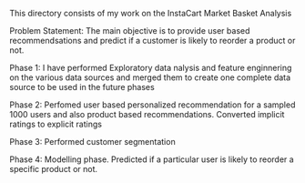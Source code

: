 
This directory consists of my work on the InstaCart Market Basket Analysis

Problem Statement:
The main objective is to provide user based recommendsations and predict if a customer is likely to reorder a product or not.

Phase 1: I have performed Exploratory data nalysis and feature enginnering on the various data sources and merged them to create one complete data source to be used in the future phases

Phase 2: Perfomed user based personalized recommendation for a sampled 1000 users and also product based recommendations. Converted implicit ratings to explicit ratings

Phase 3: Performed customer segmentation 

Phase 4: Modelling phase. Predicted if a particular user is likely to reorder a specific product or not.


